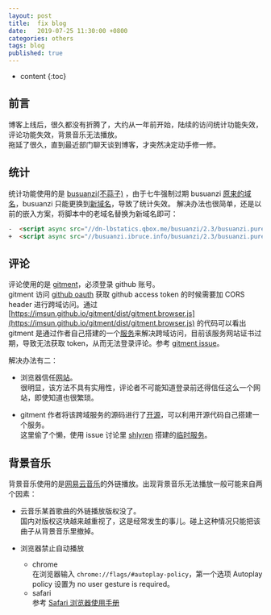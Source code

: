 ```yaml
---
layout: post
title:  fix blog
date:   2019-07-25 11:30:00 +0800
categories: others
tags: blog
published: true
---
```


* content
{:toc}

## 前言

博客上线后，很久都没有折腾了，大约从一年前开始，陆续的访问统计功能失效，评论功能失效，背景音乐无法播放。  
拖延了很久，直到最近部门聊天谈到博客，才突然决定动手修一修。

## 统计

统计功能使用的是 [busuanzi(不蒜子)](http://busuanzi.ibruce.info/) ，由于七牛强制过期 busuanzi [原来的域名](dn-lbstatics.qbox.me)，busuanzi 只能更换到[新域名](http://busuanzi.ibruce.info/)，导致了统计失效。
解决办法也很简单，还是以前的嵌入方案，将脚本中的老域名替换为新域名即可：

```html
-  <script async src="//dn-lbstatics.qbox.me/busuanzi/2.3/busuanzi.pure.mini.js"></script>
+  <script async src="//busuanzi.ibruce.info/busuanzi/2.3/busuanzi.pure.mini.js"></script>
```

## 评论

评论使用的是 [gitment](https://imsun.net/posts/gitment-introduction/)，必须登录 github 账号。  
gitment 访问 [github oauth](https://github.com/imsun/gh-oauth-server) 获取 github access token 的时候需要加 CORS header 进行跨域访问。通过 [https://imsun.github.io/gitment/dist/gitment.browser.js](https://imsun.github.io/gitment/dist/gitment.browser.js) 的代码可以看出 gitment 是通过作者自己搭建的一个[服务](https://gh-oauth.imsun.net)来解决跨域访问，目前该服务网站证书过期，导致无法获取 token，从而无法登录评论。参考 [gitment issue](https://github.com/imsun/gitment/issues/170)。

解决办法有二：

* 浏览器信任[网站](https://gh-oauth.imsun.net)。  
  很明显，该方法不具有实用性，评论者不可能知道登录前还得信任这么一个网站，即使知道也很繁琐。

* gitment 作者将该跨域服务的源码进行了[开源](https://github.com/imsun/gh-oauth-server)，可以利用开源代码自己搭建一个服务。  
  这里偷了个懒，使用 issue 讨论里 [shlyren](https://github.com/imsun/gitment/issues/170#issuecomment-421953819) 搭建的[临时服务](https://auth.baixiaotu.cc)。

## 背景音乐

背景音乐使用的是[网易云音乐](https://music.163.com/)的外链播放。出现背景音乐无法播放一般可能来自两个因素：

* 云音乐某首歌曲的外链播放版权没了。  
  国内对版权这块越来越重视了，这是经常发生的事儿。碰上这种情况只能把该曲子从背景音乐里撤掉。

* 浏览器禁止自动播放
  * chrome  
    在浏览器输入 `chrome://flags/#autoplay-policy`，第一个选项 Autoplay policy 设置为 no user gesture is required。
  * safari  
    参考 [Safari 浏览器使用手册](https://support.apple.com/zh-cn/guide/safari/ibrw29c6ecf8/mac)
